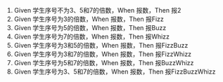 1. Given 学生序号不为3、5和7的倍数，When 报数，Then 报2
1. Given 学生序号为3的倍数，When 报数，Then 报Fizz
1. Given 学生序号为5的倍数，When 报数，Then 报Buzz
1. Given 学生序号为7的倍数，When 报数，Then 报Whizz
1. Given 学生序号为3和5的倍数，When 报数，Then 报FizzBuzz
1. Given 学生序号为3和7的倍数，When 报数，Then 报FizzWhizz
1. Given 学生序号为5和7的倍数，When 报数，Then 报BuzzWhizz
1. Given 学生序号为3、5和7的倍数，When 报数，Then 报FizzBuzzWhizz